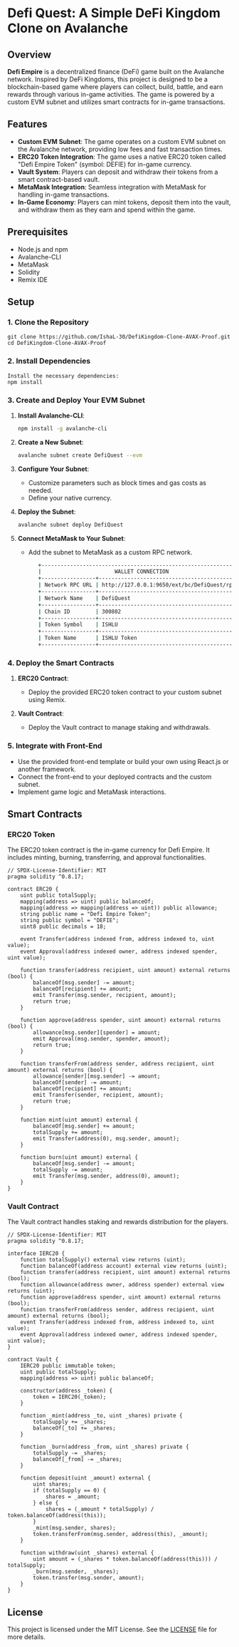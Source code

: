 # Defi Quest: A Simple DeFi Kingdom Clone on Avalanche

## Overview

**Defi Empire** is a decentralized finance (DeFi) game built on the Avalanche network. Inspired by DeFi Kingdoms, this project is designed to be a blockchain-based game where players can collect, build, battle, and earn rewards through various in-game activities. The game is powered by a custom EVM subnet and utilizes smart contracts for in-game transactions.

## Features

- **Custom EVM Subnet**: The game operates on a custom EVM subnet on the Avalanche network, providing low fees and fast transaction times.
- **ERC20 Token Integration**: The game uses a native ERC20 token called "Defi Empire Token" (symbol: DEFIE) for in-game currency.
- **Vault System**: Players can deposit and withdraw their tokens from a smart contract-based vault.
- **MetaMask Integration**: Seamless integration with MetaMask for handling in-game transactions.
- **In-Game Economy**: Players can mint tokens, deposit them into the vault, and withdraw them as they earn and spend within the game.

## Prerequisites
- Node.js and npm
- Avalanche-CLI
- MetaMask
- Solidity
- Remix IDE

## Setup

### 1. Clone the Repository
    git clone https://github.com/IshaL-30/DefiKingdom-Clone-AVAX-Proof.git
    cd DefiKingdom-Clone-AVAX-Proof

### 2. Install Dependencies
    Install the necessary dependencies:
    npm install

### 3. Create and Deploy Your EVM Subnet
1. **Install Avalanche-CLI**:
   ```bash
   npm install -g avalanche-cli
   ```

2. **Create a New Subnet**:
   ```bash
   avalanche subnet create DefiQuest --evm
   ```

3. **Configure Your Subnet**:
   - Customize parameters such as block times and gas costs as needed.
   - Define your native currency.

4. **Deploy the Subnet**:
   ```bash
   avalanche subnet deploy DefiQuest
   ```

5. **Connect MetaMask to Your Subnet**:
   - Add the subnet to MetaMask as a custom RPC network.
     ```bash
        +--------------------------------------------------------------+
        |                       WALLET CONNECTION                      |
        +-----------------+--------------------------------------------+
        | Network RPC URL | http://127.0.0.1:9650/ext/bc/DefiQuest/rpc |
        +-----------------+--------------------------------------------+
        | Network Name    | DefiQuest                                  |
        +-----------------+--------------------------------------------+
        | Chain ID        | 300802                                     |
        +-----------------+--------------------------------------------+
        | Token Symbol    | ISHLU                                      |
        +-----------------+--------------------------------------------+
        | Token Name      | ISHLU Token                                |
        +-----------------+--------------------------------------------+
     ```

### 4. Deploy the Smart Contracts
1. **ERC20 Contract**:
   - Deploy the provided ERC20 token contract to your custom subnet using Remix.

2. **Vault Contract**:
   - Deploy the Vault contract to manage staking and withdrawals.

### 5. Integrate with Front-End
- Use the provided front-end template or build your own using React.js or another framework.
- Connect the front-end to your deployed contracts and the custom subnet.
- Implement game logic and MetaMask interactions.

## Smart Contracts

### ERC20 Token
The ERC20 token contract is the in-game currency for Defi Empire. It includes minting, burning, transferring, and approval functionalities.

```solidity
// SPDX-License-Identifier: MIT
pragma solidity ^0.8.17;

contract ERC20 {
    uint public totalSupply;
    mapping(address => uint) public balanceOf;
    mapping(address => mapping(address => uint)) public allowance;
    string public name = "Defi Empire Token";
    string public symbol = "DEFIE";
    uint8 public decimals = 18;

    event Transfer(address indexed from, address indexed to, uint value);
    event Approval(address indexed owner, address indexed spender, uint value);

    function transfer(address recipient, uint amount) external returns (bool) {
        balanceOf[msg.sender] -= amount;
        balanceOf[recipient] += amount;
        emit Transfer(msg.sender, recipient, amount);
        return true;
    }

    function approve(address spender, uint amount) external returns (bool) {
        allowance[msg.sender][spender] = amount;
        emit Approval(msg.sender, spender, amount);
        return true;
    }

    function transferFrom(address sender, address recipient, uint amount) external returns (bool) {
        allowance[sender][msg.sender] -= amount;
        balanceOf[sender] -= amount;
        balanceOf[recipient] += amount;
        emit Transfer(sender, recipient, amount);
        return true;
    }

    function mint(uint amount) external {
        balanceOf[msg.sender] += amount;
        totalSupply += amount;
        emit Transfer(address(0), msg.sender, amount);
    }

    function burn(uint amount) external {
        balanceOf[msg.sender] -= amount;
        totalSupply -= amount;
        emit Transfer(msg.sender, address(0), amount);
    }
}
```

### Vault Contract
The Vault contract handles staking and rewards distribution for the players.

```solidity
// SPDX-License-Identifier: MIT
pragma solidity ^0.8.17;

interface IERC20 {
    function totalSupply() external view returns (uint);
    function balanceOf(address account) external view returns (uint);
    function transfer(address recipient, uint amount) external returns (bool);
    function allowance(address owner, address spender) external view returns (uint);
    function approve(address spender, uint amount) external returns (bool);
    function transferFrom(address sender, address recipient, uint amount) external returns (bool);
    event Transfer(address indexed from, address indexed to, uint value);
    event Approval(address indexed owner, address indexed spender, uint value);
}

contract Vault {
    IERC20 public immutable token;
    uint public totalSupply;
    mapping(address => uint) public balanceOf;

    constructor(address _token) {
        token = IERC20(_token);
    }

    function _mint(address _to, uint _shares) private {
        totalSupply += _shares;
        balanceOf[_to] += _shares;
    }

    function _burn(address _from, uint _shares) private {
        totalSupply -= _shares;
        balanceOf[_from] -= _shares;
    }

    function deposit(uint _amount) external {
        uint shares;
        if (totalSupply == 0) {
            shares = _amount;
        } else {
            shares = (_amount * totalSupply) / token.balanceOf(address(this));
        }
        _mint(msg.sender, shares);
        token.transferFrom(msg.sender, address(this), _amount);
    }

    function withdraw(uint _shares) external {
        uint amount = (_shares * token.balanceOf(address(this))) / totalSupply;
        _burn(msg.sender, _shares);
        token.transfer(msg.sender, amount);
    }
}
```

## License
This project is licensed under the MIT License. See the [LICENSE](LICENSE) file for more details.
